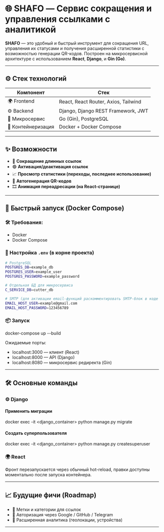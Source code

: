 # 🌐 SHAFO — Сервис сокращения и управления ссылками с аналитикой

**SHAFO** — это удобный и быстрый инструмент для сокращения URL, управления их статусами и получения расширенной статистики с возможностью генерации QR-кодов. Построен на микросервисной архитектуре с использованием **React**, **Django**, и **Gin (Go)**.

---

## ⚙️ Стек технологий

| Компонент          | Стек                                 |
|--------------------|--------------------------------------|
| 🌍 Frontend        | React, React Router, Axios, Tailwind |
| ⚙️ Backend         | Django, Django REST Framework, JWT   |
| 🚀 Микросервис     | Go (Gin), PostgreSQL          |
| 🐳 Контейнеризация | Docker + Docker Compose              |

---

## ✨ Возможности

- 🔗 **Сокращение длинных ссылок**
- 🟢 **Активация/деактивация ссылок**
- 📈 **Просмотр статистики (переходы, последнее использование)**
- 📱 **Автогенерация QR-кодов**
- 🎞️ **Анимация переадресации (на React-странице)**

---

## 🚀 Быстрый запуск (Docker Compose)

### 🛠️ Требования:
- Docker
- Docker Compose

### 🔧 Настройка `.env` (в корне проекта)
```bash
# PostgreSQL
POSTGRES_DB=example_db
POSTGRES_USER=example_user
POSTGRES_PASSWORD=example_password

# Отдельная БД для микросервиса
C_SERVICE_DB=cutter_db

# SMTP (для активации email-функций раскомментировать SMTP-блок в коде Django)
EMAIL_HOST_USER=example@gmail.com
EMAIL_HOST_PASSWORD=123456789
```
### 📦 Запуск

docker-compose up --build

Ожидаемые порты:
- localhost:3000 — клиент (React)
- localhost:8000 — API (Django)
- localhost:8080 — микросервис редиректа (Gin)

---

## 🛠️ Основные команды

### ⚙️ Django

#### Применить миграции
docker exec -it <django_container> python manage.py migrate

#### Создать суперпользователя
docker exec -it <django_container> python manage.py createsuperuser

### 🌍 React

Фронт перезапускается через обычный hot-reload, правки доступны моментально после запуска контейнера.

---

## 📈 Будущие фичи (Roadmap)

- 📍 Метки и категории для ссылок
- 👥 Авторизация через Google / GitHub / Telegram
- 🧠 Расширенная аналитика (геолокации, устройства)

---

